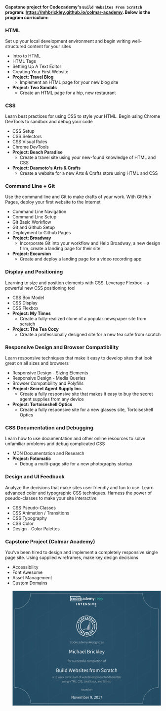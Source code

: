 #### Capstone project for Codecademy's `Build Websites From Scratch` program: https://mhbrickley.github.io/colmar-academy. Below is the program curriculum:

### HTML

Set up your local development environment and begin writing well-structured content for your sites

 - Intro to HTML
 - HTML Tags
 - Setting Up A Text Editor
 - Creating Your First Website
 - **Project: Travel Blog**
   - Implement an HTML page for your new blog site
 - **Project: Two Sandals**
   - Create an HTML page for a hip, new restaurant

### CSS

Learn best practices for using CSS to style your HTML. Begin using Chrome DevTools to sandbox and debug your code

 - CSS Setup
 - CSS Selectors
 - CSS Visual Rules
 - Chrome DevTools
 - **Project: Beach Paradise**
   - Create a travel site using your new-found knowledge of HTML and CSS
 - **Project: Dasmoto's Arts & Crafts**
   - Create a website for a new Arts & Crafts store using HTML and CSS

### Command Line + Git

Use the command line and Git to make drafts of your work. With GitHub Pages, deploy your first website to the Internet

 - Command Line Navigation
 - Command Line Setup
 - Git Basic Workflow
 - Git and Github Setup
 - Deployment to Github Pages
 - **Project: Broadway**
   - Incorporate Git into your workflow and Help Broadway, a new design firm, create a landing page for their site
 - **Project: Excursion**
   - Create and deploy a landing page for a video recording app

### Display and Positioning

Learning to size and position elements with CSS. Leverage Flexbox – a powerful new CSS positioning tool

 - CSS Box Model
 - CSS Display
 - CSS Flexbox
 - **Project: My Times**
   - Create a fully-realized clone of a popular newspaper site from scratch
 - **Project: The Tea Cozy**
   - Create a professionally designed site for a new tea cafe from scratch

### Responsive Design and Browser Compatibility

Learn responsive techniques that make it easy to develop sites that look great on all sizes and browsers

 - Responsive Design - Sizing Elements
 - Responsive Design - Media Queries
 - Browser Compatibility and Polyfills
 - **Project: Secret Agent Supply Inc.**
   - Create a fully responsive site that makes it easy to buy the secret agent supplies from any device
 - **Project: Tortoiseshell Optics**
   - Create a fully responsive site for a new glasses site, Tortoiseshell Optics

### CSS Documentation and Debugging

Learn how to use documentation and other online resources to solve unfamiliar problems and debug complicated CSS

 - MDN Documentation and Research
 - **Project: Fotomatic**
   - Debug a multi-page site for a new photography startup

### Design and UI Feedback

Analyze the decisions that make sites user friendly and fun to use. Learn advanced color and typographic CSS techniques. Harness the power of pseudo-classes to make your site interactive

 - CSS Pseudo-Classes
 - CSS Animation / Transitions
 - CSS Typography
 - CSS Color
 - Design - Color Palettes

### Capstone Project (Colmar Academy)

You've been hired to design and implement a completely responsive single page site. Using supplied wireframes, make key design decisions

 - Accessibility
 - Font Awesome
 - Asset Management
 - Custom Domains
 <br><br>
 ![alt text](https://github.com/brick182/colmaracademy/blob/master/certificate.jpg)
